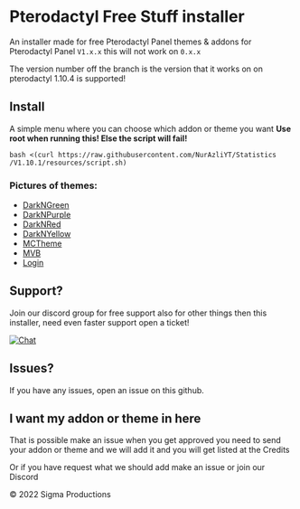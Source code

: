 # Pterodactyl Free Stuff installer


An installer made for free Pterodactyl Panel themes & addons for Pterodactyl Panel ``V1.x.x`` this will not work on ``0.x.x``

The version number off the branch is the version that it works on on pterodactyl
1.10.4  is supported!



## Install
A simple menu where you can choose which addon or theme you want
**Use root when running this! Else the script will fail!**  
```
bash <(curl https://raw.githubusercontent.com/NurAzliYT/Statistics /V1.10.1/resources/script.sh)
```

### Pictures of themes:
- [DarkNGreen](https://github.com/finnie2006/PteroFreeStuffinstaller/blob/V1.10.1/theme-images/darkngreen.md)
- [DarkNPurple](https://github.com/finnie2006/PteroFreeStuffinstaller/blob/V1.10.1/theme-images/darknpurple.md)
- [DarkNRed](https://github.com/finnie2006/PteroFreeStuffinstaller/blob/V1.10.1/theme-images/darknred.md)
- [DarkNYellow](https://github.com/finnie2006/PteroFreeStuffinstaller/blob/V1.10.1/theme-images/darknyellow.md)
- [MCTheme](https://github.com/finnie2006/PteroFreeStuffinstaller/blob/V1.10.1/theme-images/mctheme.md)
- [MVB](https://github.com/finnie2006/PteroFreeStuffinstaller/blob/V1.10.1/theme-images/mvb.md)
- [Login](https://github.com/finnie2006/PteroFreeStuffinstaller/blob/V1.10.1/theme-images/login.md)
  

## Support?
Join our discord group for free support also for other things then this installer, need even faster support open a ticket!

[![Chat](https://img.shields.io/badge/chat-on%20discord-7289da.svg)](https://discord.gg/5t3KaGX8Bx)

## Issues?
If you have any issues, open an issue on this github.

## I want my addon or theme in here
That is possible make an issue when you get approved you need to send your addon or theme and we will add it and you will get listed at the Credits

Or if you have request what we should add make an issue or join our Discord


© 2022 Sigma Productions
